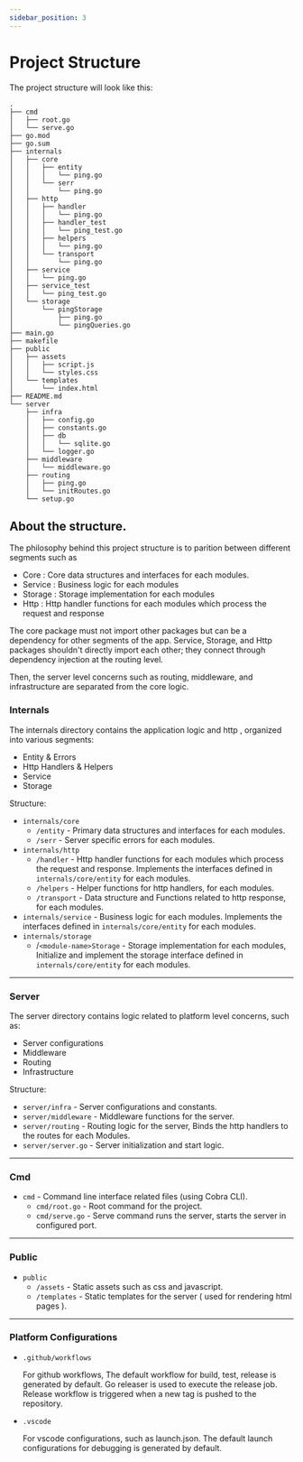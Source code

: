 ```yaml
---
sidebar_position: 3
---
```


# Project Structure

The project structure will look like this:

```
.
├── cmd
│   ├── root.go
│   └── serve.go
├── go.mod
├── go.sum
├── internals
│   ├── core
│   │   ├── entity
│   │   │   └── ping.go
│   │   └── serr
│   │       └── ping.go
│   ├── http
│   │   ├── handler
│   │   │   └── ping.go
│   │   ├── handler_test
│   │   │   └── ping_test.go
│   │   ├── helpers
│   │   │   └── ping.go
│   │   └── transport
│   │       └── ping.go
│   ├── service
│   │   └── ping.go
│   ├── service_test
│   │   └── ping_test.go
│   └── storage
│       └── pingStorage
│           ├── ping.go
│           └── pingQueries.go
├── main.go
├── makefile
├── public
│   ├── assets
│   │   ├── script.js
│   │   └── styles.css
│   └── templates
│       └── index.html
├── README.md
└── server
    ├── infra
    │   ├── config.go
    │   ├── constants.go
    │   ├── db
    │   │   └── sqlite.go
    │   └── logger.go
    ├── middleware
    │   └── middleware.go
    ├── routing
    │   ├── ping.go
    │   └── initRoutes.go
    └── setup.go
```

## About the structure.

The philosophy behind this project structure is to parition between different segments such as 

- Core : Core data structures and interfaces for each modules.
- Service : Business logic for each modules
- Storage : Storage implementation for each modules
- Http : Http handler functions for each modules which process the request and response

The core package must not import other packages but can be a dependency for other segments of the app. Service, Storage, and Http packages shouldn't directly import each other; they connect through dependency injection at the routing level.

Then, the server level concerns such as routing, middleware, and infrastructure are separated from the core logic.

### Internals

The internals directory contains the application logic and http , organized into various segments:
- Entity & Errors
- Http Handlers & Helpers
- Service
- Storage

Structure:

- `internals/core`
  - `/entity` - Primary data structures and interfaces for each modules.
  - `/serr`  - Server specific errors for each modules.
- `internals/http`
  - `/handler` - Http handler functions for each modules which process the request and response. Implements the interfaces defined in `internals/core/entity` for each modules.
  - `/helpers` - Helper functions for http handlers, for each modules.
  - `/transport` - Data structure and Functions related to http response, for each modules.
- `internals/service` - Business logic for each modules. Implements the interfaces defined in `internals/core/entity` for each modules.
- `internals/storage`
  - /`<module-name>Storage` - Storage implementation for each modules, Initialize and implement the storage interface defined in `internals/core/entity` for each modules.


---

### Server

The server directory contains logic related to platform level concerns, such as:
- Server configurations
- Middleware
- Routing
- Infrastructure

Structure:

- `server/infra` - Server configurations and constants.
- `server/middleware` - Middleware functions for the server.
- `server/routing` - Routing logic for the server, Binds the http handlers to the routes for each Modules.
- `server/server.go` - Server initialization and start logic.

---

### Cmd

- `cmd` - Command line interface related files (using Cobra CLI).
  - `cmd/root.go` - Root command for the project.
  - `cmd/serve.go` - Serve command runs the server, starts the server in configured port.

---

### Public

- `public` 
  - `/assets` - Static assets such as css and javascript.
  - `/templates` - Static templates for the server ( used for rendering html pages ).
  
---

### Platform Configurations

- `.github/workflows` 
  
  For github workflows, The default workflow for build, test, release is generated by default. Go releaser is used to execute the release job. Release workflow is triggered when a new tag is pushed to the repository.

- `.vscode`

  For vscode configurations, such as launch.json. The default launch configurations for debugging is generated by default.

